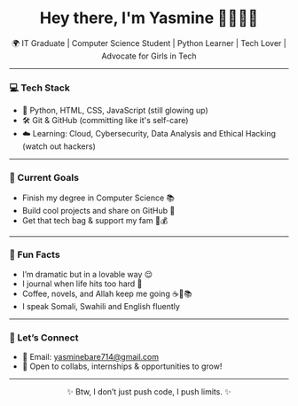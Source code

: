<h1 align="center">Hey there, I'm Yasmine 👩🏽‍💻💖</h1>
<p align="center"> 
  🌍 IT Graduate | Computer Science Student | Python Learner | Tech Lover | Advocate for Girls in Tech
</p>

---

### 💻 Tech Stack
- 💅 Python, HTML, CSS, JavaScript (still glowing up)
- 🛠 Git & GitHub (committing like it's self-care)
- ☁️ Learning: Cloud, Cybersecurity, Data Analysis and Ethical Hacking (watch out hackers)

---

### 🌱 Current Goals
- Finish my degree in Computer Science 📚
- Build cool projects and share on GitHub 🚀
- Get that tech bag & support my fam 💼💰

---

### 🦋 Fun Facts
- I’m dramatic but in a lovable way 😌
- I journal when life hits too hard 📖
- Coffee, novels, and Allah keep me going ☕📿📚
- I speak Somali, Swahili and English fluently

---

### 💌 Let’s Connect
- 📧 Email: yasminebare714@gmail.com
- 💬 Open to collabs, internships & opportunities to grow!

---

<p align="center">✨ Btw, I don’t just push code, I push limits. ✨</p>
